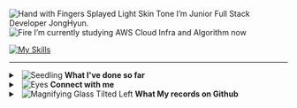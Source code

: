 <!--[![Typing SVG](https://readme-typing-svg.herokuapp.com?font=Oleo+Script&color=6DC4DBFF&size=35&width=800&height=53&lines=Every+day+Fac,+si+facis%E3%80%80)](https://git.io/typing-svg)-->

<img src="https://raw.githubusercontent.com/Tarikul-Islam-Anik/Animated-Fluent-Emojis/master/Emojis/Hand%20gestures/Hand%20with%20Fingers%20Splayed%20Light%20Skin%20Tone.png" alt="Hand with Fingers Splayed Light Skin Tone" width="2%" height="20" /> I’m Junior Full Stack Developer JongHyun. <br>
<img src="https://raw.githubusercontent.com/Tarikul-Islam-Anik/Animated-Fluent-Emojis/master/Emojis/Travel%20and%20places/Fire.png" alt="Fire" width="20" /> I’m currently studying AWS Cloud Infra and Algorithm now 


[![My Skills](https://skillicons.dev/icons?i=java,spring,kotlin,py,mysql,sqlite,redis,docker,fastapi,jenkins,nginx)](https://skillicons.dev)
<!-- 📫 &nbsp;Mail: jjh19960115@gmail.com <br> -->
<!-- 📖 &nbsp;Log: [Blog](https://nero-coding.blog/) -->

---

<details>
<summary> &nbsp; <img src="https://raw.githubusercontent.com/Tarikul-Islam-Anik/Telegram-Animated-Emojis/main/Animals%20and%20Nature/Seedling.webp" alt="Seedling" width="20" height="20" /> <strong> What I've done so far </strong> </summary>
   <br> 
   <blockquote>
      <table>
         <tr>
            <td align="center">'24. 06 ~ '24. 09</td>
            <td align="center">Chzz Market 경매 플랫폼 개발</td>
            <td align="center"> <img src="https://raw.githubusercontent.com/Tarikul-Islam-Anik/Animated-Fluent-Emojis/master/Emojis/Activities/Party%20Popper.png" alt="Party Popper" width="15" height="15" /> <a href="https://github.com/CHZZK-Study/Chzz-Market-Backend"/>배포</td>
         </tr>
         <tr>
            <td align="center">'24. 04 ~ '24. 06</td>
            <td align="center">Naver Boost Camp AI Tech</td>
            <td align="center"> <img src="https://raw.githubusercontent.com/Tarikul-Islam-Anik/Animated-Fluent-Emojis/master/Emojis/Activities/Party%20Popper.png" alt="Party Popper" width="15" height="15" /> <a href="https://github.com/viaunixue/ai-study"/> 수료 </td>
         </tr>
         <tr>
            <td align="center">'24. 03 ~ '24. 04</td>
            <td align="center">Google Study Jam Gen AI 과정</td>
            <td align="center"> <img src="https://raw.githubusercontent.com/Tarikul-Islam-Anik/Animated-Fluent-Emojis/master/Emojis/Activities/Party%20Popper.png" alt="Party Popper" width="15" height="15" /> <a href="https://github.com/viaunixue/ai-study"/> 수료 </td>
         </tr>
         <tr>
            <td align="center">'16. 03 ~ '24. 02</td>
            <td align="center">명지대학교 컴퓨터 공학 학사</td>
            <td align="center"> <img src="https://raw.githubusercontent.com/Tarikul-Islam-Anik/Telegram-Animated-Emojis/main/Objects/Graduation%20Cap.webp" alt="Graduation Cap" width="15" height="15" /> <b>졸업</b> </td>
         </tr>
         <tr>
            <td align="center">'24. 01 ~ '24. 02</td>
            <td align="center">LG Aimers 4기 해커톤</td>
            <td align="center"> <img src="https://raw.githubusercontent.com/Tarikul-Islam-Anik/Animated-Fluent-Emojis/master/Emojis/Activities/Party%20Popper.png" alt="Party Popper" width="15" height="15" /> <a href="https://github.com/viaunixue/lg-aimers-hackathon"/>수료</a></td>
         </tr>
         <tr>
            <td align="center">'23. 10 ~ '23. 12</td>
            <td align="center">우아한 테크코스 웹 BE 6기 프리코스</td>
            <td align="center"> <img src="https://raw.githubusercontent.com/Tarikul-Islam-Anik/Animated-Fluent-Emojis/master/Emojis/Activities/Party%20Popper.png" alt="Party Popper" width="15" height="15" /> <a href="https://github.com/viaunixue/woowa-precourse"/>수료</a></td>
         </tr>
         <tr>
            <td align="center">'23. 10 ~ '23. 11</td>
            <td align="center">제 1회 ICP ABC 아카데미 블록체인 해커톤</td>
            <td align="center"> <img src="https://raw.githubusercontent.com/Tarikul-Islam-Anik/Telegram-Animated-Emojis/main/Activity/1st%20Place%20Medal.webp" alt="1st Place Medal" width="15" height="15" /> <a href="https://github.com/almond0115/2023_ICP_hackathon"/>우승</a></td>
         </tr>
         <tr>
            <td align="center">'23. 09 ~ '23. 12</td>
            <td align="center">Web Socket 채팅 서버 구현 & 메모장 서비스 LBS 배포</td>
            <td align="center"> <img src="https://raw.githubusercontent.com/Tarikul-Islam-Anik/Animated-Fluent-Emojis/master/Emojis/Activities/Party%20Popper.png" alt="Party Popper" width="15" height="15" /> <a href="https://github.com/viaunixue/mju-backend-dev"/>수료</a></td>
         </tr>
         <tr>
            <td align="center">'23. 03 ~ '23. 06</td>
            <td align="center">캡스톤 디자인 반려동물 산책 도우미 서비스</td>
            <td align="center"> <img src="https://raw.githubusercontent.com/Tarikul-Islam-Anik/Telegram-Animated-Emojis/main/Activity/3rd%20Place%20Medal.webp" alt="3rd Place Medal" width="15" height="15" /> <a href="https://github.com/viaunixue/MyPetRoadApp"/>배포</a></td>
         </tr>
      </table>
   </blockquote>
</details>

<!-- <details>
   <summary> &nbsp; <img src="https://raw.githubusercontent.com/Tarikul-Islam-Anik/Animated-Fluent-Emojis/master/Emojis/Travel%20and%20places/Fire.png" alt="Fire" width="20" /> <strong> What Tech Stacks I have </strong> </summary>
   <br>
   <blockquote>
   Language &nbsp; &nbsp; &nbsp;
   <img src="https://img.shields.io/badge/c-A8B9CC?style=flat&logo=c&logoColor=white">
   <img src="https://img.shields.io/badge/c++-00599C?style=flat&logo=c%2B%2B&logoColor=white">
   <img src="https://img.shields.io/badge/html-E34F26?style=flat&logo=html5&logoColor=white">
   <img src="https://img.shields.io/badge/javascript-F7DF1E?style=flat&logo=javascript&logoColor=black">
   <img src="https://img.shields.io/badge/java-007396?style=flat&logo=OpenJDK&logoColor=white">
   <img src="https://img.shields.io/badge/python-3670A0?style=flat&logo=python&logoColor=ffdd54"/>
   <img src="https://img.shields.io/badge/kotlin-7F52FF?style=flat&logo=kotlin&logoColor=white">
      
   <br>
   Cloud Infra &nbsp; &nbsp;
   <img src="https://img.shields.io/badge/Amazon%20EC2-FF9900?style=flat&logo=Amazon%20EC2&logoColor=white">
   <img src="https://img.shields.io/badge/AWS RDS-FFB71B?style=flat&logo=Amazon AWS&logoColor=black">
   <img src="https://img.shields.io/badge/Amazon%20S3-569A31?style=flat&logo=Amazon%20S3&logoColor=white">

   <br>
   Server &nbsp; &nbsp; &nbsp; &nbsp; &nbsp; &nbsp;
   <img src="https://img.shields.io/badge/apache%20tomcat-%23F8DC75.svg?style=flat&logo=apache-tomcat&logoColor=black">
   <img src="https://img.shields.io/badge/nginx-%23009639.svg?style=flat&logo=nginx&logoColor=white">

   <br>
   Framework &nbsp; &nbsp;
   <img src="https://img.shields.io/badge/SpringBoot-6DB33F?style=flat&logo=SpringBoot&logoColor=white">
   <img src="https://img.shields.io/badge/Flask-000000?style=flat&logo=Flask&logoColor=white">
   <img src="https://img.shields.io/badge/Socket.io-black?style=flat&logo=socket.io&badgeColor=010101">
   <br>
   Database &nbsp; &nbsp; &nbsp; &nbsp;
   <img src="https://img.shields.io/badge/MySQL-4479A1?style=flat&logo=MySQL&logoColor=white">
   <img src="https://img.shields.io/badge/MariaDB-003545?style=flat&logo=MariaDB&logoColor=white">
   <img src="https://img.shields.io/badge/planetscale-%23000000.svg?style=flat&logo=planetscale&logoColor=white">
   <img src="https://img.shields.io/badge/Supabase-3ECF8E?style=flat&logo=supabase&logoColor=white">
   
   <br>
   CI/CD &nbsp; &nbsp; &nbsp; &nbsp; &nbsp; &nbsp; &nbsp;
   <img src="https://img.shields.io/badge/GitHub Actions-2088FF?style=flat&logo=GitHub Actions&logoColor=white">

   <br>
   ORM &nbsp; &nbsp; &nbsp; &nbsp; &nbsp;&nbsp; &nbsp; &nbsp;
   <img src="https://img.shields.io/badge/Spring Data JPA-6DB33F?style=flat&logo=Spring&logoColor=black">
   <img src="https://img.shields.io/badge/Prisma-3982CE?style=flat&logo=Prisma&logoColor=white">
   
   <br>
   AI/ML &nbsp; &nbsp; &nbsp; &nbsp; &nbsp; &nbsp; &nbsp;
   <img src="https://img.shields.io/badge/Google Colab-F9AB00?style=flat&logo=Google Colab&logoColor=white">
   <img src="https://img.shields.io/badge/Numpy-013243?style=flat&logo=Numpy&logoColor=white"> 
   <img src="https://img.shields.io/badge/Pandas-150458?style=flat&logo=Pandas&logoColor=white">
   <img src="https://img.shields.io/badge/Scikit_learn-F7931E?style=flat&logo=scikitlearn&logoColor=white">

   <br>
   Other &nbsp; &nbsp; &nbsp; &nbsp; &nbsp; &nbsp; &nbsp;
   <img src="https://img.shields.io/badge/Docker-2496ED?style=flat&logo=Docker&logoColor=white">
   </blockquote>
</details>

<!--
<details>
   <summary> <img src="https://raw.githubusercontent.com/Tarikul-Islam-Anik/Animated-Fluent-Emojis/master/Emojis/Travel%20and%20places/Fire.png" alt="Fire" width="2%" /> &nbsp;<strong>What I want to learn</strong> </summary>
   <br>
   <img src="https://img.shields.io/badge/Spring Webflux-6DB33F?style=flat&logo=React&logoColor=black">
   <img src="https://img.shields.io/badge/AWS ROUTE53-FFB71B?style=flat&logo=Amazon AWS&logoColor=black">  
   <img src="https://img.shields.io/badge/AWS BEANSTALK-FFB71B?style=flat&logo=Amazon AWS&logoColor=black"> 
   <img src="https://img.shields.io/badge/AWS ECR-FFB71B?style=flat&logo=Amazon AWS&logoColor=black">
   <img src="https://img.shields.io/badge/Docker-2496ED?style=flat&logo=Docker&logoColor=white"> 
   <img src="https://img.shields.io/badge/Kubernetes-326CE5?style=flat&logo=Kubernetes&logoColor=white">  
   <img src="https://img.shields.io/badge/Jira-0052CC?style=flat&logo=Jira&logoColor=white" /> 
   <br>
   <img src="https://img.shields.io/badge/Firebase-FFCA28?style=flat&logo=Firebase&logoColor=white" />
   <img src="https://img.shields.io/badge/MongoDB-6DB33F?style=flat&logo=mongodb&logoColor=black">
   <img src="https://img.shields.io/badge/DynamoDB-4053D6?style=flat&logo=Amazon DynamoDB&logoColor=white"> 
   <br>
   <img src="https://img.shields.io/badge/Elasticsearch-00ADD8?style=flat&logo=Elasticsearch&logoColor=black"> 
   <img src="https://img.shields.io/badge/Apache Kafka-231F20?style=flat&logo=Apache Kafka&logoColor=white">
   <img src="https://img.shields.io/badge/GRPC-00ADD8?style=flat&logo=&logoColor=black"> 
   <img src="https://img.shields.io/badge/Armeria-F75690?style=flat&logo=armeria&logoColor=black"> 
   <img src="https://img.shields.io/badge/Jenkins-D24939?style=flat&logo=Jenkins&logoColor=black"> 
</details> -->

<details>
   <summary> &nbsp; <img src="https://raw.githubusercontent.com/Tarikul-Islam-Anik/Animated-Fluent-Emojis/master/Emojis/Hand%20gestures/Eyes.png" alt="Eyes" width="2%" /> <strong> Connect with me </strong> </summary>
   <br>
   
   <p align="left">
   <a href="https://codepen.io/almond0115" target="blank"><img align="center" src="https://raw.githubusercontent.com/rahuldkjain/github-profile-readme-generator/master/src/images/icons/Social/codepen.svg" alt="nicolacastellanidev" height="30" width="40" /></a>
   <a href="https://dev.to/almond0115" target="blank"><img align="center" src="https://raw.githubusercontent.com/rahuldkjain/github-profile-readme-generator/master/src/images/icons/Social/devto.svg" alt="nicolalc" height="30" width="40" /></a>
   <a href="https://twitter.com/almond0115" target="blank"><img align="center" src="https://raw.githubusercontent.com/rahuldkjain/github-profile-readme-generator/master/src/images/icons/Social/twitter.svg" alt="amazingsurpr1se" height="30" width="40" /></a>
   <a href="https://www.linkedin.com/in/jonghyunjung" target="blank"><img align="center" src="https://raw.githubusercontent.com/rahuldkjain/github-profile-readme-generator/master/src/images/icons/Social/linked-in-alt.svg" alt="nicola-castellani-313b9084" height="30" width="40" /></a>
   <a href="https://instagram.com/viaunixue" target="blank"><img align="center" src="https://raw.githubusercontent.com/rahuldkjain/github-profile-readme-generator/master/src/images/icons/Social/instagram.svg" alt="viaunixue" height="30" width="40" /></a>
   <a href="https://medium.com/@viaunixue" target="blank"><img align="center" src="https://raw.githubusercontent.com/rahuldkjain/github-profile-readme-generator/master/src/images/icons/Social/medium.svg" alt="@viaunixue" height="30" width="40" /></a>
   <a href="https://discord.gg/Z8hMVTFz" target="blank"><img align="center" src="https://raw.githubusercontent.com/rahuldkjain/github-profile-readme-generator/master/src/images/icons/Social/discord.svg" alt="5935" height="30" width="40" /></a>

   <a href="mailto:jjh3543@naver.com" target="_blank"><img src="https://img.shields.io/badge/jjh3543@naver.com-EA4335?style=flat&logo=Gmail&logoColor=white"/></a>
   <a href="https://nero-coding.blog" target="_blank"><img src="https://img.shields.io/badge/Blog | nero.devlog-371F76?style=flat&logo=Heart&logoColor=black"/></a>
</details>

   
<details>
   <img src="https://github.com/viaunixue/viaunixue/blob/output/github-contribution-grid-snake.svg"/>
   <summary> &nbsp; <img src="https://raw.githubusercontent.com/Tarikul-Islam-Anik/Telegram-Animated-Emojis/main/Objects/Magnifying%20Glass%20Tilted%20Left.webp" alt="Magnifying Glass Tilted Left" width="20" height="20" /> <strong> What My records on Github </strong> </summary>
   <br>
   <blockquote>
   <!--![almond's github stats](https://github-readme-stats.vercel.app/api?username=almond0115&show_icons=true&theme=merko)-->
   <img height="180em" src="https://github-readme-stats.vercel.app/api/top-langs/?username=viaunixue&layout=compact&langs_count=8&theme=tokyonight"/>
   <img height="180em" src="https://github-readme-stats.vercel.app/api?username=viaunixue&show_icons=true&theme=tokyonight"/>
   <!--    <img height="380em" src="https://stats.dooboo.io/api/github-stats-advanced?login=almond0115"/> -->

   </p>
   <p align="left">
   <a href="https://hits.seeyoufarm.com"><img src="https://hits.seeyoufarm.com/api/count/incr/badge.svg?url=https%3A%2F%2Fgithub.com%2Falmond0115%2Fhit-counter&count_bg=%236DC4DB&title_bg=%23817F7F&icon=github.svg&icon_color=%23E7E7E7&title=Views&edge_flat=false"/></a> 
   <a href="https://wakatime.com/@a5e4e091-a753-4fe4-b8d3-62921a69d04a"><img src="https://wakatime.com/badge/user/a5e4e091-a753-4fe4-b8d3-62921a69d04a.svg" alt="Total time coded since Nov 21 2022" /></a>
   </p>   
   </blockquote>
</details>
